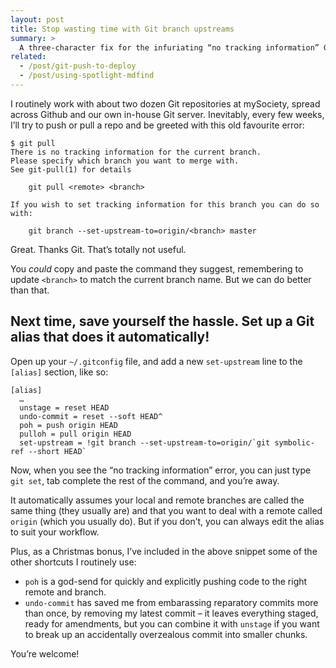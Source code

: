 ```yaml
---
layout: post
title: Stop wasting time with Git branch upstreams
summary: >
  A three-character fix for the infuriating “no tracking information” Git error. Plus some bonus aliases to turn you into a Git ninja.
related:
  - /post/git-push-to-deploy
  - /post/using-spotlight-mdfind
---
```


I routinely work with about two dozen Git repositories at mySociety, spread across Github and our own in-house Git server. Inevitably, every few weeks, I’ll try to push or pull a repo and be greeted with this old favourite error:

~~~
$ git pull
There is no tracking information for the current branch.
Please specify which branch you want to merge with.
See git-pull(1) for details

    git pull <remote> <branch>

If you wish to set tracking information for this branch you can do so with:

    git branch --set-upstream-to=origin/<branch> master
~~~

Great. Thanks Git. That’s totally not useful.

You *could* copy and paste the command they suggest, remembering to update `<branch>` to match the current branch name. But we can do better than that.

## Next time, save yourself the hassle. Set up a Git alias that does it automatically!

Open up your `~/.gitconfig` file, and add a new `set-upstream` line to the `[alias]` section, like so:

~~~
[alias]
  …
  unstage = reset HEAD
  undo-commit = reset --soft HEAD^
  poh = push origin HEAD
  pulloh = pull origin HEAD
  set-upstream = !git branch --set-upstream-to=origin/`git symbolic-ref --short HEAD`
~~~

Now, when you see the “no tracking information” error, you can just type `git set`, tab complete the rest of the command, and you’re away.

It automatically assumes your local and remote branches are called the same thing (they usually are) and that you want to deal with a remote called `origin` (which you usually do). But if you don’t, you can always edit the alias to suit your workflow.

Plus, as a Christmas bonus, I’ve included in the above snippet some of the other shortcuts I routinely use:

* `poh` is a god-send for quickly and explicitly pushing code to the right remote and branch.
* `undo-commit` has saved me from embarassing reparatory commits more than once, by removing my latest commit – it leaves everything staged, ready for amendments, but you can combine it with `unstage` if you want to break up an accidentally overzealous commit into smaller chunks.

You’re welcome!
